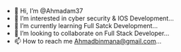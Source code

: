 - 👋 Hi, I’m @Ahmadam37
- 👀 I’m interested in cyber security & IOS Development...
- 🌱 I’m currently learning Full Satck Development...
- 💞️ I’m looking to collaborate on Full Stack Developer...
- 📫 How to reach me Ahmadbinmana@gmail.com...

<!---
Ahmadam37/Ahmadam37 is a ✨ special ✨ repository because its `README.md` (this file) appears on your GitHub profile.
You can click the Preview link to take a look at your changes.
--->
